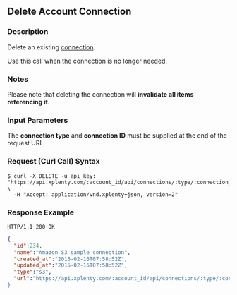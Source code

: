 ## Delete Account Connection

### Description
Delete an existing [connection](https://github.com/xplenty/xplenty-api-doc-v2/blob/master/resources/connection.md).

Use this call when the connection is no longer needed.

### Notes
Please note that deleting the connection will **invalidate all items referencing it**.

### Input Parameters
The **connection type** and **connection ID** must be supplied at the end of the request URL.

### Request (Curl Call) Syntax
```shell
$ curl -X DELETE -u api_key: "https://api.xplenty.com/:account_id/api/connections/:type/:connection_id" \
  -H "Accept: application/vnd.xplenty+json, version=2"
```

### Response Example
```HTTP
HTTP/1.1 200 OK
```

```json
{
  "id":234,
  "name":"Amazon S3 sample connection",
  "created_at":"2015-02-16T07:58:52Z",
  "updated_at":"2015-02-16T07:58:52Z",
  "type":"s3",
  "url":"https://api.xplenty.com/:account_id/api/connections/:type/:connection_id
}
```
